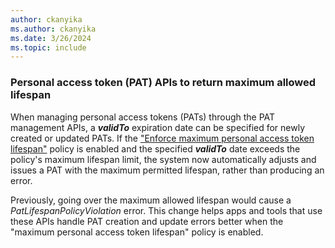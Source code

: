 ```yaml
---
author: ckanyika
ms.author: ckanyika
ms.date: 3/26/2024
ms.topic: include
---
```


### Personal access token (PAT) APIs to return maximum allowed lifespan 

When managing personal access tokens (PATs) through the PAT management APIs, a ***validTo*** expiration date can be specified for newly created or updated PATs.  If the ["Enforce maximum personal access token lifespan"](/azure/devops/organizations/accounts/manage-pats-with-policies-for-administrators?view=azure-devops#set-maximum-lifespan-for-new-pats) policy is enabled and the specified ***validTo*** date exceeds the policy's maximum lifespan limit, the system now automatically adjusts and issues a PAT with the maximum permitted lifespan, rather than producing an error.

Previously, going over the maximum allowed lifespan would cause a _PatLifespanPolicyViolation_ error. This change helps apps and tools that use these APIs handle PAT creation and update errors better when the "maximum personal access token lifespan" policy is enabled.